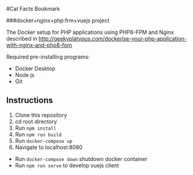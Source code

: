 #Cat Facts Bookmark

###docker+nginx+php:frm+vuejs project

The Docker setup for PHP applications using PHP8-FPM and Nginx described in http://geekyplatypus.com/dockerise-your-php-application-with-nginx-and-php8-fpm

Required pre-installing programs:
* Docker Desktop
* Node js
* Git

## Instructions
1. Clone this repository
2. cd root directory   
3. Run `npm install`
4. Run `npm run build`
5. Run `docker-compose up`
6. Navigate to localhost:8080
* Run `docker-compose down`  shutdown docker container
* Run `npm run serve` to develop vuejs client

